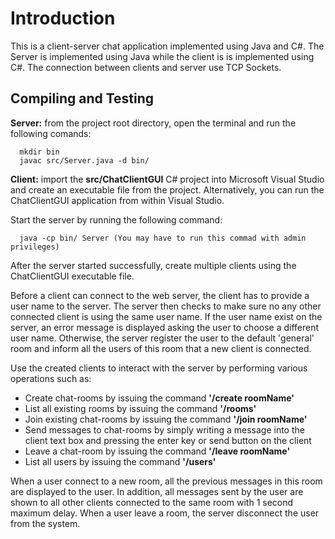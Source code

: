 # Introduction
This is a client-server chat application implemented using Java and C#. The Server is implemented using Java while the client is is implemented using C#. The connection between clients and server use TCP Sockets.

## Compiling and Testing
**Server:** from the project root directory, open the terminal and run the following comands:
      
      mkdir bin
      javac src/Server.java -d bin/

**Client:** import the **src/ChatClientGUI** C# project into Microsoft Visual Studio and create an executable file from the project. Alternatively, you can run the ChatClientGUI application from within Visual Studio.

Start the server by running the following command:

      java -cp bin/ Server (You may have to run this commad with admin privileges)

After the server started successfully, create multiple clients using the ChatClientGUI executable file.

Before a client can connect to the web server, the client has to provide a user name to the server. The server then checks to make sure no any other connected client is using the  same user name. If the user name exist on the server, an error message  is displayed asking the user to choose a different user name. Otherwise, the server register the user to the default 'general' room and inform all the users of this room that a new client is connected. 

Use the created clients to interact with the server by performing various operations such as:

  * Create chat-rooms by issuing the command **'/create roomName'**
  * List all existing rooms by issuing the command **'/rooms'**
  * Join existing chat-rooms by issuing the command **'/join roomName'**
  * Send messages to chat-rooms by simply writing a message into the client text box and pressing the enter key or send button on the client
  * Leave a chat-room by issuing the command **'/leave roomName'**
  * List all users by issuing the command **'/users'**

When a user connect to a new room, all the previous messages in this room are displayed to the user. In addition, all messages sent by the user are shown to all other clients connected to the same room with 1 second maximum delay. When a user leave a room, the server disconnect the user from the system.
